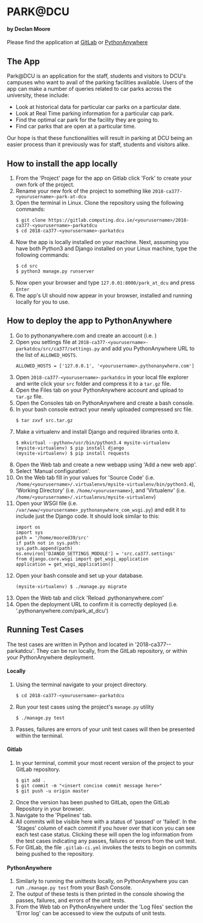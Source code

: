 # PARK@DCU
#### by Declan Moore
Please find the application at [GitLab](https://gitlab.computing.dcu.ie/moored39/2018-ca377-moored39-parkatdcu) or [PythonAnywhere](http://moored39.pythonanywhere.com/park_at_dcu/)

## The App
Park@DCU is an application for the staff, students and visitors to DCU's campuses who want to avail of the parking facilities available. Users of the app can make a number of queries related to car parks across the university, these include:
* Look at historical data for particular car parks on a particular date.
* Look at Real Time parking information for a particular cap park.
* Find the optimal car park for the facility they are going to.
* Find car parks that are open at a particular time.

Our hope is that these functionalities will result in parking at DCU being an easier process than it previously was for staff, students and visitors alike.

## How to install the app locally
1. From the 'Project' page for the app on Gitlab click 'Fork' to create your own fork of the project. 
2. Rename your new fork of the project to something like `2018-ca377-<yourusername>-park-at-dcu`
3. Open the terminal in Linux. Clone the repository using the following commands:
    ```
    $ git clone https://gitlab.computing.dcu.ie/<yourusername>/2018-ca377-<yourusername>-parkatdcu
    $ cd 2018-ca377-<yourusername>-parkatdcu
    ```
4. Now the app is locally installed on your machine. Next, assuming you have both Python3 and Django installed on your Linux machine, type the following commands:
    ```
    $ cd src
    $ python3 manage.py runserver
    ```
5. Now open your browser and type `127.0.01:8000/park_at_dcu` and press `Enter`
6. The app's UI should now appear in your browser, installed and running locally for you to use.

## How to deploy the app to PythonAnywhere
1. Go to pythonanywhere.com and create an account (i.e. <yourusername>)
2. Open you settings file at `2018-ca377-<yourusername>-parkatdcu/src/ca377/settings.py` and add you PythonAnywhere URL to the list of `ALLOWED_HOSTS`.
    ```
    ALLOWED_HOSTS = ['127.0.0.1', '<yourusername>.pythonanywhere.com']
    ```
3. Open `2018-ca377-<yourusername>-parkatdcu` in your local file explorer and write click your `src` folder and compress it to a `tar.gz` file.
4. Open the Files tab on your PythonAnywhere account and upload to `tar.gz` file.
5. Open the Consoles tab on PythonAnywhere and create a bash console. 
6. In your bash console extract your newly uploaded compressed src file.
    ```
    $ tar zxvf src.tar.gz
    ```
7. Make a virtualenv and install Django and required libraries onto it.
    ```
    $ mkvirtual --python=/usr/bin/python3.4 mysite-virtualenv
    (mysite-virtualenv) $ pip install django
    (mysite-virtualenv) $ pip install requests
    ```
8. Open the Web tab and create a new webapp using 'Add a new web app'.
9. Select 'Manual configuration'.
10. On the Web tab fill in your values for 'Source Code' (i.e. `/home/<yourusername>/.virtualenvs/mysite-virtualenv/bin/python3.4`), 'Working Directory' (i.e. `/home/<yourusername>`), and 'Virtualenv' (i.e. `/home/<yourusername>/.virtualenvs/mysite-virtualenv`)
11. Open your WSGI file (i.e. `/var/www/<yourusername>_pythonanywhere_com_wsgi.py`) and edit it to include just the Django code. It should look similar to this:
    ```
    import os
    import sys
    path = '/home/moored39/src'
    if path not in sys.path:
    sys.path.append(path)
    os.environ['DJANGO_SETTINGS_MODULE'] = 'src.ca377.settings'
    from django.core.wsgi import get_wsgi_application
    application = get_wsgi_application()
    ```
12. Open your bash console and set up your database.
    ```
    (mysite-virtualenv) $ ./manage.py migrate
    ```
13. Open the Web tab and click 'Reload <yourusername>.pythonanywhere.com'
14. Open the deployment URL to confirm it is correctly deployed (i.e. '<yourusername>.pythonanywhere.com/park_at_dcu')

## Running Test Cases
The test cases are written in Python and located in '2018-ca377-<yourusername>-parkatdcu'. They can be run locally, from the GitLab repository, or within your PythonAnywhere deployment.

#### Locally
1. Using the terminal navigate to your project directory.
    ```
    $ cd 2018-ca377-<yourusername>-parkatdcu
    ```
2. Run your test cases using the project's `manage.py` utility
    ```
    $ ./manage.py test
    ```
3. Passes, failures are errors of your unit test cases will then be presented within the terminal.

#### Gitlab
1. In your terminal, commit your most recent version of the project to your GitLab repository.
    ```
    $ git add .
    $ git commit -m "<insert concise commit message here>"
    $ git push -u origin master
    ```
2. Once the version has been pushed to GitLab, open the GitLab Repository in your browser.
3. Navigate to the 'Pipelines' tab.
4. All commits will be visible here with a status of 'passed' or 'failed'. In the 'Stages' column of each commit if you hover over that icon you can see each test case status. Clicking these will open the log information from the test cases indicating any passes, failures or errors from the unit test.
5. For GitLab, the file `.gitlab-ci.yml` invokes the tests to begin on commits being pushed to the repository. 

#### PythonAnywhere
1. Similarly to running the unittests locally, on PythonAnywhere you can run `./manage.py test` from your Bash Console.
2. The output of these tests is then printed in the console showing the passes, failures, and errors of the unit tests.
3. From the Web tab on PythonAnywhere under the 'Log files' section the 'Error log' can be accessed to view the outputs of unit tests.
    
    
    
    
    
    
    
    
    
    
    